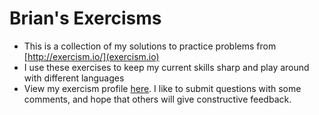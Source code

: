 # Brian's Exercisms

* This is a collection of my solutions to practice problems from [http://exercism.io/](exercism.io)
* I use these exercises to keep my current skills sharp and play around with different languages
* View my exercism profile [here](http://exercism.io/saylerb). I like to submit questions with
  some comments, and hope that others will give constructive feedback.
